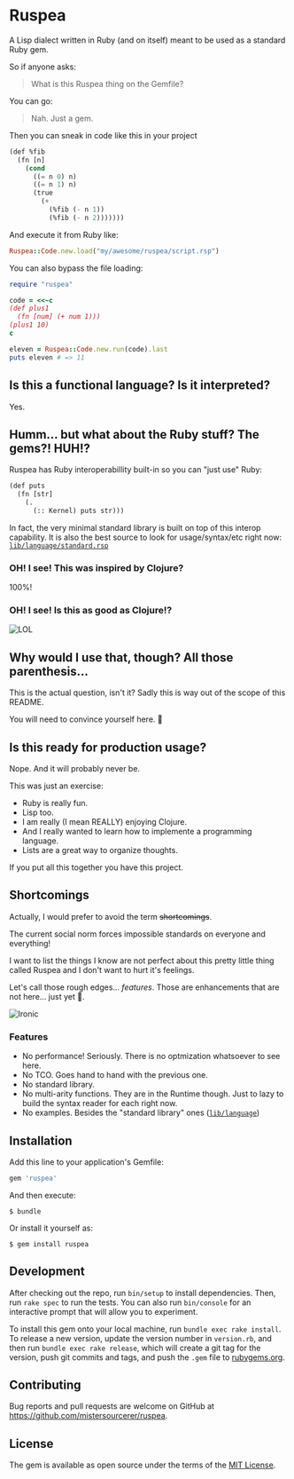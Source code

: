# Ruspea

A Lisp dialect written in Ruby (and on itself)
meant to be used as a standard Ruby gem.

So if anyone asks:

> What is this Ruspea thing on the Gemfile?

You can go:

> Nah. Just a gem.

Then you can sneak in code like this in your project

```lisp
(def %fib
  (fn [n]
    (cond
      ((= n 0) n)
      ((= n 1) n)
      (true
        (+
          (%fib (- n 1))
          (%fib (- n 2)))))))
```

And execute it from Ruby like:

```ruby
Ruspea::Code.new.load("my/awesome/ruspea/script.rsp")
```

You can also bypass the file loading:

```ruby
require "ruspea"

code = <<~c
(def plus1
  (fn [num] (+ num 1)))
(plus1 10)
c

eleven = Ruspea::Code.new.run(code).last
puts eleven # => 11
```

## Is this a functional language? Is it interpreted?

Yes.

## Humm... but what about the Ruby stuff? The gems?! HUH!?

Ruspea has Ruby interoperabillity built-in
so you can "just use" Ruby:

```lisp
(def puts
  (fn [str]
    (.
      (:: Kernel) puts str)))
```

In fact, the very minimal standard library is
built on top of this interop capability.
It is also the best source to look for usage/syntax/etc right now:
[`lib/language/standard.rsp`](https://github.com/mistersourcerer/ruspea/blob/master/lib/language/standard.rsp)

### OH! I see! This was inspired by Clojure?

100%!

### OH! I see! Is this as good as Clojure!?

![LOL](https://i.imgflip.com/1joc8h.jpg)

## Why would I use that, though? All those parenthesis...

This is the actual question, isn't it?
Sadly this is way out of the scope of this README.

You will need to convince yourself here. 😬

## Is this ready for production usage?

Nope.
And it will probably never be.

This was just an exercise:

  - Ruby is really fun.
  - Lisp too.
  - I am really (I mean REALLY) enjoying Clojure.
  - And I really wanted to learn how to implemente a programming language.
  - Lists are a great way to organize thoughts.

If you put all this together you have this project.

## Shortcomings

Actually, I would prefer to avoid the term ~~shortcomings~~.

The current social norm forces impossible standards
on everyone and everything!

I want to list the things I know are not perfect
about this pretty little thing called Ruspea
and I don't want to hurt it's feelings.

Let's call those rough edges... *features*.
Those are enhancements that are not here... just yet 😬.

![Ironic](https://media.giphy.com/media/9MJ6xrgVR9aEwF8zCJ/source.gif)

### Features

  - No performance! Seriously. There is no optmization whatsoever to see here.
  - No TCO. Goes hand to hand with the previous one.
  - No standard library.
  - No multi-arity functions.
    They are in the Runtime though. Just to lazy to build the syntax reader for each right now.
  - No examples. Besides the "standard library" ones ([`lib/language`](https://github.com/mistersourcerer/ruspea/blob/master/lib/language/standard.rsp))

## Installation

Add this line to your application's Gemfile:

```ruby
gem 'ruspea'
```

And then execute:

    $ bundle

Or install it yourself as:

    $ gem install ruspea


## Development

After checking out the repo, run `bin/setup` to install dependencies. Then, run `rake spec` to run the tests. You can also run `bin/console` for an interactive prompt that will allow you to experiment.

To install this gem onto your local machine, run `bundle exec rake install`. To release a new version, update the version number in `version.rb`, and then run `bundle exec rake release`, which will create a git tag for the version, push git commits and tags, and push the `.gem` file to [rubygems.org](https://rubygems.org).

## Contributing

Bug reports and pull requests are welcome on GitHub at https://github.com/mistersourcerer/ruspea.

## License

The gem is available as open source under the terms of the [MIT License](https://opensource.org/licenses/MIT).
